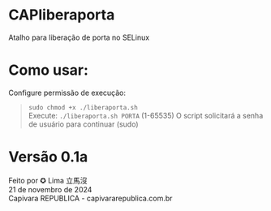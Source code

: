 
# CAPliberaporta                                   
Atalho para liberação de porta no SELinux    

# Como usar:                                       
Configure permissão de execução:               
> `sudo chmod +x ./liberaporta.sh`                 
Execute:
>  `./liberaporta.sh PORTA` (1-65535)
O script solicitará a senha de usuário para continuar (sudo)
> 
# Versão 0.1a                                     
 Feito por ✪ Lima 立馬沒                         
 21 de novembro de 2024                          
 Capivara REPUBLICA - capivararepublica.com.br    
